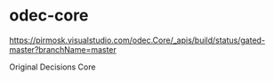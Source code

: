 # odec-core

https://pirmosk.visualstudio.com/odec.Core/_apis/build/status/gated-master?branchName=master

Original Decisions Core


